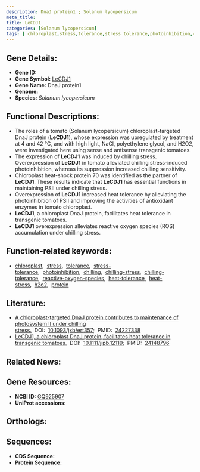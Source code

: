 ```yaml
---
description: DnaJ protein1 ; Solanum lycopersicum
meta_title:
title: LeCDJ1
categories: [Solanum lycopersicum]
tags: [ chloroplast,stress,tolerance,stress tolerance,photoinhibition,chilling,chilling stress,chilling tolerance,reactive oxygen species,heat tolerance,heat stress,h2o2,protein ]
---
```


## Gene Details:
- **Gene ID:** []()
- **Gene Symbol:** <u>LeCDJ1</u>
- **Gene Name:** DnaJ protein1
- **Genome:** []()
- **Species:** *Solanum lycopersicum*

## Functional Descriptions:
   - The roles of a tomato (Solanum lycopersicum) chloroplast-targeted DnaJ protein (**LeCDJ1**), whose expression was upregulated by treatment at 4 and 42 °C, and with high light, NaCl, polyethylene glycol, and H2O2, were investigated here using sense and antisense transgenic tomatoes.
   - The expression of **LeCDJ1** was induced by chilling stress. Overexpression of **LeCDJ1** in tomato alleviated chilling stress-induced photoinhibition, whereas its suppression increased chilling sensitivity.
   - Chloroplast heat-shock protein 70 was identified as the partner of **LeCDJ1**. These results indicate that **LeCDJ1** has essential functions in maintaining PSII under chilling stress.
   - Overexpression of **LeCDJ1** increased heat tolerance by alleviating the photoinhibition of PSII and improving the activities of antioxidant enzymes in tomato chloroplast.
   - **LeCDJ1**, a chloroplast DnaJ protein, facilitates heat tolerance in transgenic tomatoes.
   - **LeCDJ1** overexpression alleviates reactive oxygen species (ROS) accumulation under chilling stress.

## Function-related keywords:
   - [chloroplast](/tags/chloroplast/),&nbsp;&nbsp;[stress](/tags/stress/),&nbsp;&nbsp;[tolerance](/tags/tolerance/),&nbsp;&nbsp;[stress-tolerance](/tags/stress-tolerance/),&nbsp;&nbsp;[photoinhibition](/tags/photoinhibition/),&nbsp;&nbsp;[chilling](/tags/chilling/),&nbsp;&nbsp;[chilling-stress](/tags/chilling-stress/),&nbsp;&nbsp;[chilling-tolerance](/tags/chilling-tolerance/),&nbsp;&nbsp;[reactive-oxygen-species](/tags/reactive-oxygen-species/),&nbsp;&nbsp;[heat-tolerance](/tags/heat-tolerance/),&nbsp;&nbsp;[heat-stress](/tags/heat-stress/),&nbsp;&nbsp;[h2o2](/tags/h2o2/),&nbsp;&nbsp;[protein](/tags/protein/)

## Literature:
   - [A chloroplast-targeted DnaJ protein contributes to maintenance of photosystem II under chilling stress.](https://doi.org/10.1093/jxb/ert357)&nbsp;&nbsp;DOI:&nbsp;&nbsp;[10.1093/jxb/ert357](https://doi.org/10.1093/jxb/ert357);&nbsp;&nbsp;PMID:&nbsp;&nbsp;[24227338](https://pubmed.ncbi.nlm.nih.gov/24227338/)
   - [LeCDJ1, a chloroplast DnaJ protein, facilitates heat tolerance in transgenic tomatoes.](https://doi.org/10.1111/jipb.12119)&nbsp;&nbsp;DOI:&nbsp;&nbsp;[10.1111/jipb.12119](https://doi.org/10.1111/jipb.12119);&nbsp;&nbsp;PMID:&nbsp;&nbsp;[24148796](https://pubmed.ncbi.nlm.nih.gov/24148796/)

## Related News:

## Gene Resources:
- **NCBI ID:**  [GQ925907](https://www.ncbi.nlm.nih.gov/gene/?term=GQ925907)
- **UniProt accessions:**  [](https://www.uniprot.org/uniprotkb//entry)

## Orthologs:

## Sequences:
- **CDS Sequence:**
- **Protein Sequence:**
